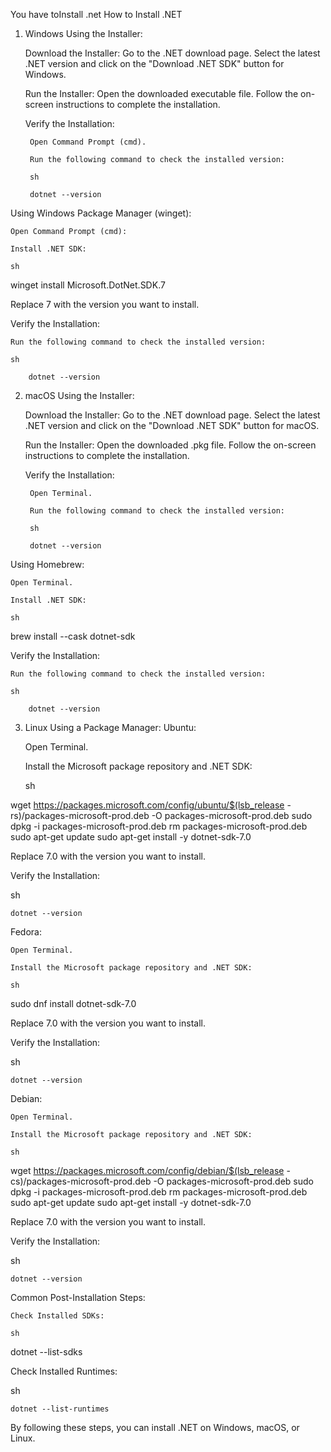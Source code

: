 You have toInstall .net
How to Install .NET
1. Windows
Using the Installer:

    Download the Installer:
        Go to the .NET download page.
        Select the latest .NET version and click on the "Download .NET SDK" button for Windows.

    Run the Installer:
        Open the downloaded executable file.
        Follow the on-screen instructions to complete the installation.

    Verify the Installation:

        Open Command Prompt (cmd).

        Run the following command to check the installed version:

        sh

        dotnet --version

Using Windows Package Manager (winget):

    Open Command Prompt (cmd):

    Install .NET SDK:

    sh

winget install Microsoft.DotNet.SDK.7

Replace 7 with the version you want to install.

Verify the Installation:

    Run the following command to check the installed version:

    sh

        dotnet --version

2. macOS
Using the Installer:

    Download the Installer:
        Go to the .NET download page.
        Select the latest .NET version and click on the "Download .NET SDK" button for macOS.

    Run the Installer:
        Open the downloaded .pkg file.
        Follow the on-screen instructions to complete the installation.

    Verify the Installation:

        Open Terminal.

        Run the following command to check the installed version:

        sh

        dotnet --version

Using Homebrew:

    Open Terminal.

    Install .NET SDK:

    sh

brew install --cask dotnet-sdk

Verify the Installation:

    Run the following command to check the installed version:

    sh

        dotnet --version

3. Linux
Using a Package Manager:
Ubuntu:

    Open Terminal.

    Install the Microsoft package repository and .NET SDK:

    sh

wget https://packages.microsoft.com/config/ubuntu/$(lsb_release -rs)/packages-microsoft-prod.deb -O packages-microsoft-prod.deb
sudo dpkg -i packages-microsoft-prod.deb
rm packages-microsoft-prod.deb
sudo apt-get update
sudo apt-get install -y dotnet-sdk-7.0

Replace 7.0 with the version you want to install.

Verify the Installation:

sh

    dotnet --version

Fedora:

    Open Terminal.

    Install the Microsoft package repository and .NET SDK:

    sh

sudo dnf install dotnet-sdk-7.0

Replace 7.0 with the version you want to install.

Verify the Installation:

sh

    dotnet --version

Debian:

    Open Terminal.

    Install the Microsoft package repository and .NET SDK:

    sh

wget https://packages.microsoft.com/config/debian/$(lsb_release -cs)/packages-microsoft-prod.deb -O packages-microsoft-prod.deb
sudo dpkg -i packages-microsoft-prod.deb
rm packages-microsoft-prod.deb
sudo apt-get update
sudo apt-get install -y dotnet-sdk-7.0

Replace 7.0 with the version you want to install.

Verify the Installation:

sh

    dotnet --version

Common Post-Installation Steps:

    Check Installed SDKs:

    sh

dotnet --list-sdks

Check Installed Runtimes:

sh

    dotnet --list-runtimes

By following these steps, you can install .NET on Windows, macOS, or Linux.
